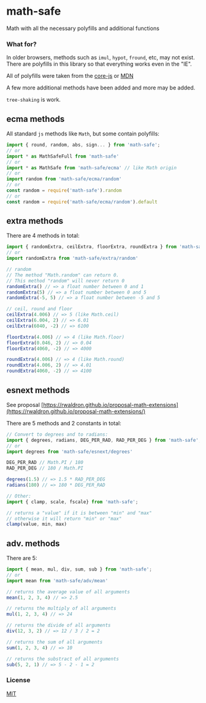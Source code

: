 # math-safe
Math with all the necessary polyfills and additional functions

### What for?

In older browsers, methods such as `imul`, `hypot`, `fround`, etc, may not exist. There are polyfills in this library so that everything works even in the "IE".

All of polyfills were taken from the [core-js](https://github.com/zloirock/core-js) or [MDN](https://developer.mozilla.org/)

A few more additional methods have been added and more may be added.

`tree-shaking` is work.

## ecma methods
All standard `js` methods like `Math`, but some contain polyfills:
```js
import { round, random, abs, sign... } from 'math-safe';
// or
import * as MathSafeFull from 'math-safe'
// or
import * as MathSafe from 'math-safe/ecma' // like Math origin
// or
import random from 'math-safe/ecma/random'
// or
const random = require('math-safe').random
// or
const random = require('math-safe/ecma/random').default
```

## extra methods
There are 4 methods in total:
```js
import { randomExtra, ceilExtra, floorExtra, roundExtra } from 'math-safe';
// or
import randomExtra from 'math-safe/extra/random'

// random
// The method "Math.random" can return 0.
// This method "random" will never return 0
randomExtra() // => a float number between 0 and 1
randomExtra(5) // => a float number between 0 and 5
randomExtra(-5, 5) // => a float number between -5 and 5

// ceil, round and floor
ceilExtra(4.006) // => 5 (like Math.ceil)
ceilExtra(6.004, 2) // => 6.01
ceilExtra(6040, -2) // => 6100

floorExtra(4.006) // => 4 (like Math.floor)
floorExtra(0.046, 2) // => 0.04
floorExtra(4060, -2) // => 4000

roundExtra(4.006) // => 4 (like Math.round)
roundExtra(4.006, 2) // => 4.01
roundExtra(4060, -2) // => 4100
```

## esnext methods
See proposal [https://rwaldron.github.io/proposal-math-extensions](https://rwaldron.github.io/proposal-math-extensions/)

There are 5 methods and 2 constants in total:
```js
// Convert to degrees and to radians:
import { degrees, radians, DEG_PER_RAD, RAD_PER_DEG } from 'math-safe';
// or
import degrees from 'math-safe/esnext/degrees'

DEG_PER_RAD // Math.PI / 180
RAD_PER_DEG // 180 / Math.PI

degrees(1.5) // => 1.5 * RAD_PER_DEG
radians(180) // => 180 * DEG_PER_RAD

// Other:
import { clamp, scale, fscale} from 'math-safe';

// returns a "value" if it is between "min" and "max"
// otherwise it will return "min" or "max"
clamp(value, min, max)
```

## adv. methods
There are 5:
```js
import { mean, mul, div, sum, sub } from 'math-safe';
// or
import mean from 'math-safe/adv/mean'

// returns the average value of all arguments
mean(1, 2, 3, 4) // => 2.5

// returns the multiply of all arguments
mul(1, 2, 3, 4) // => 24

// returns the divide of all arguments
div(12, 3, 2) // => 12 / 3 / 2 = 2

// returns the sum of all arguments
sum(1, 2, 3, 4) // => 10

// returns the substract of all arguments
sub(5, 2, 1) // => 5 - 2 - 1 = 2
```

### License
[MIT](LICENSE)

